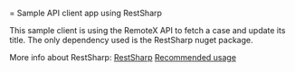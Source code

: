 = Sample API client app using RestSharp

This sample client is using the RemoteX API to fetch a case and update its title.
The only dependency used is the RestSharp nuget package.

More info about RestSharp:
[RestSharp](https://github.com/restsharp/RestSharp)
[Recommended usage](https://github.com/restsharp/RestSharp/wiki/Recommended-Usage)

